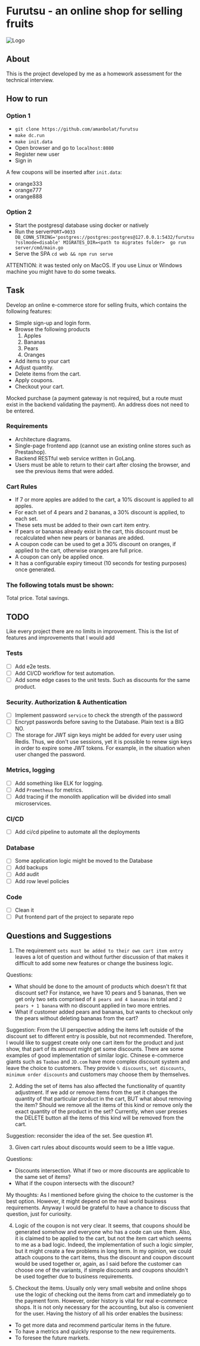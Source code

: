 # Furutsu - an online shop for selling fruits
![Logo](https://github.com/amanbolat/furutsu/raw/master/web/public/logo.png)

## About
This is the project developed by me as a homework assessment for the technical interview.

## How to run
### Option 1
- `git clone https://github.com/amanbolat/furutsu`
- `make dc.run`
- `make init.data`
- Open browser and go to `localhost:8080`
- Register new user
- Sign in

A few coupons will be inserted after `init.data`:
- orange333
- orange777
- orange888

### Option 2
- Start the postgresql database using docker or natively
- Run the server`PORT=9033 DB_CONN_STRING='postgres://postgres:postgres@127.0.0.1:5432/furutsu?sslmode=disable' MIGRATES_DIR=<path to migrates folder>  go run server/cmd/main.go`
- Serve the SPA `cd web && npm run serve`

ATTENTION: it was tested only on MacOS. If you use Linux or Windows machine you might have to do some tweaks.

## Task
Develop an online e-commerce store for selling fruits, which contains the following features:

- Simple sign-up and login form.
- Browse the following products
    1. Apples
    2. Bananas
    3. Pears
    4. Oranges
- Add items to your cart
- Adjust quantity.
- Delete items from the cart.
- Apply coupons.
- Checkout your cart.

Mocked purchase (a payment gateway is not required, but a route must exist in the backend validating the payment).
An address does not need to be entered.

### Requirements
- Architecture diagrams.
- Single-page frontend app (cannot use an existing online stores such as Prestashop).
- Backend RESTful web service written in GoLang.
- Users must be able to return to their cart after closing the browser, and see the previous items that were added.

### Cart Rules
- If 7 or more apples are added to the cart, a 10% discount is applied to all apples.
- For each set of 4 pears and 2 bananas, a 30% discount is applied, to each set.
- These sets must be added to their own cart item entry.
- If pears or bananas already exist in the cart, this discount must be recalculated when new pears or bananas are added.
- A coupon code can be used to get a 30% discount on oranges, if applied to the cart, otherwise oranges are full price.
- A coupon can only be applied once.
- It has a configurable expiry timeout (10 seconds for testing purposes) once generated.

### The following totals must be shown:
Total price.
Total savings.


## TODO
Like every project there are no limits in improvement. This is the list of features and improvements that I would add

### Tests
- [ ] Add e2e  tests.
- [ ] Add CI/CD workflow for test automation.
- [ ] Add some edge cases to the unit tests. Such as discounts for the same product.

### Security. Authorization & Authentication
- [ ] Implement password `service` to check the strength of the password
- [ ] Encrypt passwords before saving to the Database. Plain text is a BIG NO.
- [ ] The storage for JWT sign keys might be added for every user using Redis. Thus, we don't use sessions, yet
it is possible to renew sign keys in order to expire some JWT tokens. For example, in the situation when user changed 
the password.

### Metrics, logging
- [ ] Add something like ELK for logging.
- [ ] Add `Prometheus` for metrics.
- [ ] Add tracing if the monolith application will be divided into small microservices.

### CI/CD
- [ ] Add ci/cd pipeline to automate all the deployments

### Database
- [ ] Some application logic might be moved to the Database
- [ ] Add backups
- [ ] Add audit
- [ ] Add row level policies

### Code
- [ ] Clean it
- [ ] Put frontend part of the project to separate repo 

## Questions and Suggestions

1. The requirement `sets must be added to their own cart item entry` leaves a lot of question and without 
further discussion of that makes it difficult to add some new features or change the business logic. 

Questions:
- What should be done to the amount of products which doesn't fit that discount set? For instance, we have 10 
pears and 5 bananas, then we get only two sets comprised of `8 pears and 4 bananas` in total and `2 pears + 1 banana`
with no discount applied in two more entries.
- What if customer added pears and bananas, but wants to checkout only the pears without deleting bananas
from the cart? 

Suggestion: 
From the UI perspective adding the items left outside of the discount set to different entry is possible, but not 
recommended. Therefore, I would like to suggest create only one cart item for the product and just show, that part
of its amount might get some discounts.
There are some examples of good implementation of similar logic. Chinese e-commerce giants 
such as `Taobao` and `JD.com` have more complex discount system and leave the choice to customers. They 
provide `% discounts`, `set discounts`, `minimum order discounts` and customers may choose them by themselves.

2. Adding the set of items has also affected the functionality of quantity adjustment. If we add or remove items from the
set it changes the quantity of that particular product in the cart, BUT what about removing the item? Should we remove all
the items of this kind or remove only the exact quantity of the product in the set?
Currently, when user presses the DELETE button all the items of this kind will be removed from the cart.

Suggestion: reconsider the idea of the set. See question #1.   

3. Given cart rules about discounts would seem to be a little vague. 

Questions: 
- Discounts intersection. What if two or more discounts are applicable to the same set of items?
- What if the coupon intersects with the discount? 

My thoughts:
As I mentioned before giving the choice to the customer is the best option. However, it might depend on the real world
business requirements. Anyway I would be grateful to have a chance to discuss that question, just for curiosity.

4. Logic of the coupon is not very clear. It seems, that coupons should be generated somehow and everyone who has a code
can use them. Also, it is claimed to be applied to the cart, but not the item cart which seems to me as a bad logic. Indeed, 
the implementation of such a logic simpler, but it might create a few problems in long term. In my opinion, we could attach
coupons to the cart items, thus the discount and coupon discount would be used together or, again, as I said before the 
customer can choose one of the variants, if simple discounts and coupons shouldn't be used together due to business requirements.

5. Checkout the items. Usually only very small website and online shops use the logic of checking out the items from cart
and immediately go to the payment form. However, order history is vital for real e-commerce shops. It is not only necessary
for the accounting, but also is convenient for the user. Having the history of all his order enables the business:
- To get more data and recommend particular items in the future.
- To have a metrics and quickly response to the new requirements.
- To foresee the future markets.